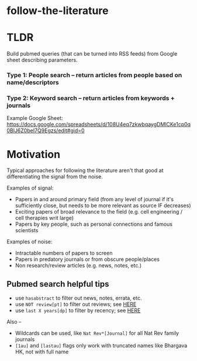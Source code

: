 # follow-the-literature
# TLDR
Build pubmed queries (that can be turned into RSS feeds) from Google sheet describing parameters.

### Type 1: People search – return articles from people based on name/descriptors
### Type 2: Keyword search – return articles from keywords + journals

Example Google Sheet: https://docs.google.com/spreadsheets/d/108U4eq7zkwbqaygDMlCKe1cp0q0BlJ6Z0beI7Q9Egzs/edit#gid=0

# Motivation

Typical approaches for following the literature aren't that good at differentiating the signal from the noise.

Examples of signal:

- Papers in and around primary field (from any level of journal if it's sufficiently close, but needs to be more relevant as source IF decreases)
- Exciting papers of broad relevance to the field (e.g. cell engineering / cell therapies writ large)
- Papers by key people, such as personal connections and famous scientists

Examples of noise:

- Intractable numbers of papers to screen
- Papers in predatory journals or from obscure people/places
- Non research/review articles (e.g. news, notes, etc.)

## Pubmed search helpful tips

* use `hasabstract` to filter out news, notes, errata, etc.
* use `NOT review[pt]` to filter out reviews; see [HERE](https://pubmed.ncbi.nlm.nih.gov/help/#publication-types)
* use `last X years[dp]` to filter by recency; see [HERE](https://pubmed.ncbi.nlm.nih.gov/help/#filter-strategy-pubdate)

Also –

* Wildcards can be used, like `Nat Rev*[Journal]` for all Nat Rev family journals
* `[1au]` and `[lastau]` flags only work with truncated names like Bhargava HK, not with full name



